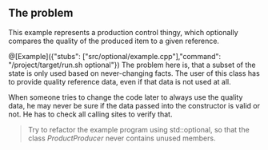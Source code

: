## The problem

This example represents a production control thingy, which optionally compares the quality of the produced item to a given reference.

@[Example]({"stubs": ["src/optional/example.cpp"],"command": "/project/target/run.sh optional"})
The problem here is, that a subset of the state is only used based on never-changing facts. The user of this class has to provide quality reference data, even if that data is not used at all.

When someone tries to change the code later to always use the quality data, he may never be sure if the data passed into the constructor is valid or not. He has to check all calling sites to verify that.

> Try to refactor the example program using std::optional, so that the class *ProductProducer* never contains unused members.
